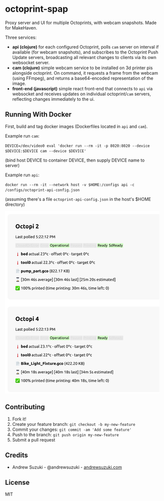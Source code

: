 # octoprint-spap

Proxy server and UI for multiple Octoprints, with webcam snapshots. Made for MakeHaven.

Three services:
* **api (clojure)** for each configured Octoprint, polls `cam` server on interval if available (for webcam snapshots), and subscribes to the Octoprint Push Update servers, broadcasting all relevant changes to clients via its own websocket server.
* **cam (clojure)** simple webcam service to be installed on 3d printer pis alongside octoprint. On command, it requests a frame from the webcam (using FFmpeg), and returns a base64-encoded representation of the image.
* **front-end (javascript)** simple react front-end that connects to `api` via websocket and receives updates on individual octoprint/`cam` servers, reflecting changes immediately to the ui.

## Running With Docker

First, build and tag docker images (Dockerfiles located in `api` and `cam`).

Example run `cam`:

`DEVICE=/dev/video0 eval 'docker run --rm -it -p 8020:8020 --device $DEVICE:$DEVICE cam --device $DEVICE'`

(bind host DEVICE to container DEVICE, then supply DEVICE name to server)

Example run `api`:

`docker run --rm -it --network host -v $HOME:/configs api -c /configs/octoprint-api-config.json`

(assuming there's a file `octoprint-api-config.json` in the host's $HOME directory)

![octoprint proxy screenshot](screenshot.png)

## Contributing

1. Fork it!
2. Create your feature branch: `git checkout -b my-new-feature`
3. Commit your changes: `git commit -am 'Add some feature'`
4. Push to the branch: `git push origin my-new-feature`
5. Submit a pull request

## Credits

* Andrew Suzuki - @andrewsuzuki - [andrewsuzuki.com](http://andrewsuzuki.com)

## License

MIT
